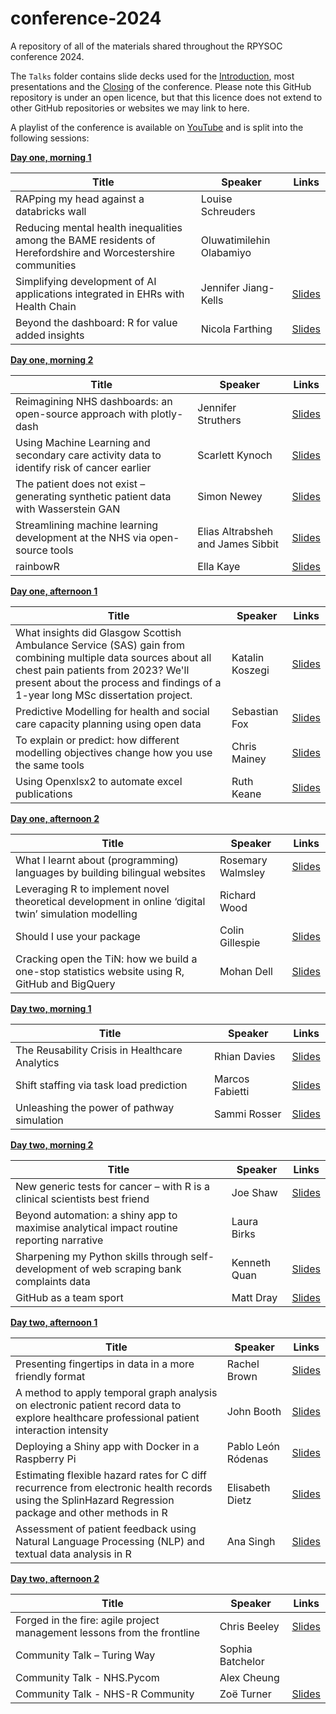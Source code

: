
# conference-2024

A repository of all of the materials shared throughout the RPYSOC conference 
2024.

The `Talks` folder contains slide decks used for the [Introduction](https://github.com/nhs-r-community/conference-2024/blob/2508114fbaecb020d97308fe1d11aa9d86135f33/Talks/introduction.md), most presentations and the [Closing](https://github.com/nhs-r-community/conference-2024/blob/2508114fbaecb020d97308fe1d11aa9d86135f33/Talks/closing.md) of the conference. Please note this GitHub repository is under an open licence, but that this licence does not 
extend to other GitHub repositories or websites we may link to here.

A playlist of the conference is available on 
[YouTube](https://www.youtube.com/playlist?list=PLXCrMzQaI6c2vQUabRSOg9_FCxp6x6cVg) and is split into the following sessions:

**[Day one, morning 1](https://www.youtube.com/watch?v=_ZqlPsDUdSY&list=PLXCrMzQaI6c2vQUabRSOg9_FCxp6x6cVg&index=8&pp=iAQB)**

| Title | Speaker | Links |
|-----|--|-|
| RAPping my head against a databricks wall | Louise Schreuders | |
| Reducing mental health inequalities among the BAME residents of Herefordshire and Worcestershire communities | Oluwatimilehin Olabamiyo | |
| Simplifying development of AI applications integrated in EHRs with Health Chain | Jennifer Jiang-Kells | [Slides](https://github.com/nhs-r-community/conference-2024/blob/18bd063d729bfab457124bf849ed9812e12ba118/Talks/2024-11-21_jiang-kells_building-healthchain.md) |
| Beyond the dashboard: R for value added insights | Nicola Farthing | [Slides](https://github.com/nhs-r-community/conference-2024/blob/18bd063d729bfab457124bf849ed9812e12ba118/Talks/2024-11-21_farthing_r-for-value-added-insights.pptx) |

**[Day one, morning 2](https://www.youtube.com/watch?v=5R7lx4FW7Z0&list=PLXCrMzQaI6c2vQUabRSOg9_FCxp6x6cVg&index=7&pp=iAQB)**

| Title | Speaker | Links |
|-----|--|-|
| Reimagining NHS dashboards: an open-source approach with plotly-dash | Jennifer Struthers | [Slides](https://github.com/nhs-r-community/conference-2024/blob/18bd063d729bfab457124bf849ed9812e12ba118/Talks/2024-11-21_struthers_reimagine-dashboards.pptx) |
| Using Machine Learning and secondary care activity data to identify risk of cancer earlier | Scarlett Kynoch |  [Slides](https://github.com/nhs-r-community/conference-2024/blob/18bd063d729bfab457124bf849ed9812e12ba118/Talks/2024-11-21_kynoch_cancer_late.pptx) |
| The patient does not exist – generating synthetic patient data with Wasserstein GAN | Simon Newey | [Slides](https://github.com/nhs-r-community/conference-2024/blob/18bd063d729bfab457124bf849ed9812e12ba118/Talks/2024-11-21_newey_gan.pptx) |
| Streamlining machine learning development at the NHS via open-source tools | Elias Altrabsheh and James Sibbit | [Slides](https://github.com/nhs-r-community/conference-2024/blob/38757fb87904551aad6c6af6630096fec2e6fd56/Talks/2024-11-21_altrabsheh_mlops-in-the-nhs.pptx) |
| rainbowR | Ella Kaye | [Slides](https://github.com/nhs-r-community/conference-2024/blob/18bd063d729bfab457124bf849ed9812e12ba118/Talks/2024-11-21_kaye_rainbowR) |

**[Day one, afternoon 1](https://www.youtube.com/watch?v=JfKWT7YbW0k&list=PLXCrMzQaI6c2vQUabRSOg9_FCxp6x6cVg&index=3&pp=iAQB)**

| Title | Speaker | Links |
|-----|--|-|
| What insights did Glasgow Scottish Ambulance Service (SAS) gain from combining multiple data sources about all chest pain patients from 2023? We'll present about the process and findings of a 1-year long MSc dissertation project. | Katalin Koszegi | [Slides](https://github.com/nhs-r-community/conference-2024/blob/18bd063d729bfab457124bf849ed9812e12ba118/Talks/2024-11-21_koszegi_sas-chest-pain.pptx) |
| Predictive Modelling for health and social care capacity planning using open data | Sebastian Fox | [Slides](https://github.com/nhs-r-community/conference-2024/blob/18bd063d729bfab457124bf849ed9812e12ba118/Talks/2024-11-21_fox_planning-tool.pptx) |
| To explain or predict: how different modelling objectives change how you use the same tools | Chris Mainey | [Slides](https://github.com/nhs-r-community/conference-2024/blob/18bd063d729bfab457124bf849ed9812e12ba118/Talks/2024-11-21_mainey_to_explain_or_predict.md) |
| Using Openxlsx2 to automate excel publications | Ruth Keane | [Slides](https://github.com/nhs-r-community/conference-2024/blob/18bd063d729bfab457124bf849ed9812e12ba118/Talks/2024-11-21_keane_openxlsx2.pptx) |

**[Day one, afternoon 2](https://www.youtube.com/watch?v=KgLsjY7xgAQ&list=PLXCrMzQaI6c2vQUabRSOg9_FCxp6x6cVg&index=6)**

| Title | Speaker | Links |
|-----|--|-|
| What I learnt about (programming) languages by building bilingual websites | Rosemary Walmsley | [Slides](https://github.com/nhs-r-community/conference-2024/blob/main/Talks/2024-11-21_walmsley_bilingual-websites.md)|
| Leveraging R to implement novel theoretical development in online ‘digital twin’ simulation modelling | Richard Wood | |
| Should I use your package | Colin Gillespie | [Slides](https://nhs-r-community.github.io/conference-2024/Talks/2024-11-21_gillespie_validating-r-packages.pdf) |
| Cracking open the TiN: how we build a one-stop statistics website using R, GitHub and BigQuery | Mohan Dell | [Slides](https://github.com/nhs-r-community/conference-2024/blob/18bd063d729bfab457124bf849ed9812e12ba118/Talks/2024-11-21_dell_cracking-open-the-tin.pptx) |

**[Day two, morning 1](https://www.youtube.com/watch?v=s21lNo3pZVQ&list=PLXCrMzQaI6c2vQUabRSOg9_FCxp6x6cVg&index=5&pp=iAQB)**

| Title | Speaker | Links |
|-----|--|-|
| The Reusability Crisis in Healthcare Analytics | Rhian Davies | [Slides](https://github.com/nhs-r-community/conference-2024/blob/main/Talks/2024-11-22_davies_reusable.md) |
| Shift staffing via task load prediction | Marcos Fabietti | [Slides](https://github.com/nhs-r-community/conference-2024/blob/18bd063d729bfab457124bf849ed9812e12ba118/Talks/2024-11-22_fabietti_shift_staffing.pptx) |
| Unleashing the power of pathway simulation | Sammi Rosser | [Slides](https://github.com/nhs-r-community/conference-2024/blob/18bd063d729bfab457124bf849ed9812e12ba118/Talks/2024-11-22_rosser_power_of_pathway_simulation.md) |

**[Day two, morning 2](https://www.youtube.com/watch?v=TdfkSNIIGps&list=PLXCrMzQaI6c2vQUabRSOg9_FCxp6x6cVg&index=2&pp=iAQB)**

| Title | Speaker | Links |
|-----|--|-|
| New generic tests for cancer – with R is a clinical scientists best friend | Joe Shaw | [Slides](https://github.com/nhs-r-community/conference-2024/blob/18bd063d729bfab457124bf849ed9812e12ba118/Talks/2024-11-22_shaw_new_genetic_tests_for_cancer.pptx) |
| Beyond automation: a shiny app to maximise analytical impact routine reporting narrative | Laura Birks | |
| Sharpening my Python skills through self-development of web scraping bank complaints data | Kenneth Quan | [Slides](https://github.com/nhs-r-community/conference-2024/blob/main/Talks/2024-11-22_quan_sharpening_my_python_skills.pptx) |
| GitHub as a team sport | Matt Dray | [Slides](https://github.com/nhs-r-community/conference-2024/blob/18bd063d729bfab457124bf849ed9812e12ba118/Talks/2024-11-22_dray_github-as-a-team-sport.md) |

**[Day two, afternoon 1](https://www.youtube.com/watch?v=SD_GZ1URYzI&list=PLXCrMzQaI6c2vQUabRSOg9_FCxp6x6cVg&index=1&pp=iAQB)**

| Title | Speaker | Links |
|-----|--|-|
| Presenting fingertips in data in a more friendly format | Rachel Brown | [Slides](https://github.com/nhs-r-community/conference-2024/blob/18bd063d729bfab457124bf849ed9812e12ba118/Talks/2024-11-22_brown_fingertips_data_shiny.md) |
| A method to apply temporal graph analysis on electronic patient record data to explore healthcare professional patient interaction intensity | John Booth | [Slides](https://github.com/nhs-r-community/conference-2024/blob/18bd063d729bfab457124bf849ed9812e12ba118/Talks/2024-11-22_booth_temporal-graph-analysis.pptx) |
| Deploying a Shiny app with Docker in a Raspberry Pi | Pablo León Ródenas | [Slides](https://github.com/nhs-r-community/conference-2024/blob/18bd063d729bfab457124bf849ed9812e12ba118/Talks/2024-11-22_leon_rodenas_docker_shiny.md) |
| Estimating flexible hazard rates for C diff recurrence from electronic health records using the SplinHazard Regression package and other methods in R | Elisabeth Dietz | [Slides](https://nhs-r-community.github.io/conference-2024/Talks/2024-11-22_dietz_survival.html) |
| Assessment of patient feedback using Natural Language Processing (NLP) and textual data analysis in R | Ana Singh | [Slides](https://github.com/nhs-r-community/conference-2024/blob/18bd063d729bfab457124bf849ed9812e12ba118/Talks/2024-11-22_singh_nlp.pptx) |

**[Day two, afternoon 2](https://www.youtube.com/watch?v=z_RkSDTJhj4&list=PLXCrMzQaI6c2vQUabRSOg9_FCxp6x6cVg&index=4&pp=iAQB)**

| Title | Speaker | Links |
|-----|--|-|
| Forged in the fire: agile project management lessons from the frontline | Chris Beeley | [Slides](https://github.com/nhs-r-community/conference-2024/blob/18bd063d729bfab457124bf849ed9812e12ba118/Talks/2024-11-22_beeley_agile-project-management.md) |
| Community Talk – Turing Way | Sophia Batchelor | |
| Community Talk - NHS.Pycom | Alex Cheung | |
| Community Talk - NHS-R Community  | Zoë Turner | [Slides](https://github.com/nhs-r-community/conference-2024/blob/2508114fbaecb020d97308fe1d11aa9d86135f33/Talks/2024-11-22_turner_nhsr-community-talk.md) |
